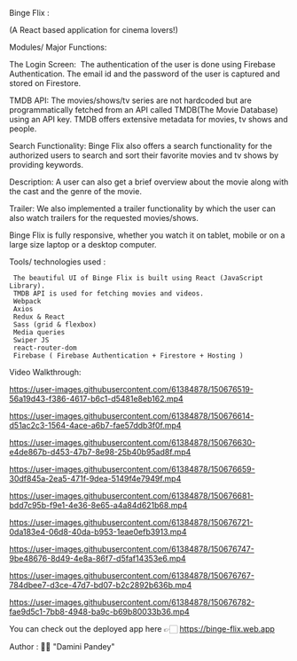 



Binge Flix :

(A React based application for cinema lovers!)


Modules/ Major Functions:

The Login Screen: 
The authentication of the user is done using Firebase Authentication.
The email id and the password of the user is captured and stored on Firestore.

TMDB API:
The movies/shows/tv series are not hardcoded but are programmatically fetched from an API called TMDB(The Movie Database) using an API key.
TMDB offers extensive metadata for movies, tv shows and people.

Search Functionality:
Binge Flix also offers a search functionality for the authorized users to search and sort their favorite movies and tv shows by providing keywords.

Description:
A user can also get a brief overview about the movie along with the cast and the genre of the movie.

Trailer:
We also implemented a trailer functionality by which the user can also watch trailers for the requested movies/shows.

Binge Flix is fully responsive, whether you watch it on tablet, mobile or on a large size laptop or a desktop computer.


Tools/ technologies used :
     
     The beautiful UI of Binge Flix is built using React (JavaScript Library).
     TMDB API is used for fetching movies and videos.
     Webpack
     Axios
     Redux & React
     Sass (grid & flexbox)
     Media queries
     Swiper JS
     react-router-dom
     Firebase ( Firebase Authentication + Firestore + Hosting )
    
    

Video Walkthrough:



   https://user-images.githubusercontent.com/61384878/150676519-56a19d43-f386-4617-b6c1-d5481e8eb162.mp4
    


   https://user-images.githubusercontent.com/61384878/150676614-d51ac2c3-1564-4ace-a6b7-fae57ddb3f0f.mp4



   https://user-images.githubusercontent.com/61384878/150676630-e4de867b-d453-47b7-8e98-25b40b95ad8f.mp4



   https://user-images.githubusercontent.com/61384878/150676659-30df845a-2ea5-471f-9dea-5149f4e7949f.mp4



   https://user-images.githubusercontent.com/61384878/150676681-bdd7c95b-f9e1-4e36-8e65-a4a84d621b68.mp4



   https://user-images.githubusercontent.com/61384878/150676721-0da183e4-06d8-40da-b953-1eae0efb3913.mp4



   https://user-images.githubusercontent.com/61384878/150676747-9be48676-8d49-4e8a-86f7-d5faf14353e6.mp4



   https://user-images.githubusercontent.com/61384878/150676767-784dbee7-d3ce-47d7-bd07-b2c2892b636b.mp4



   https://user-images.githubusercontent.com/61384878/150676782-fae9d5c1-7bb8-4948-ba9c-b69b80033b36.mp4






You can check out the deployed app here 👉🏻 https://binge-flix.web.app

Author : ✍🏻 "Damini Pandey"



